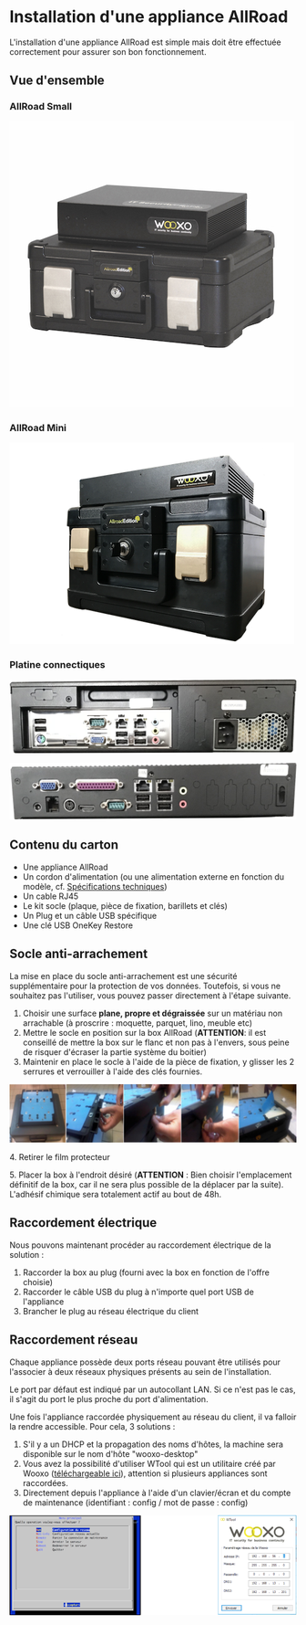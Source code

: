 # Installation d'une appliance AllRoad

L'installation d'une appliance AllRoad est simple mais doit être effectuée correctement pour assurer son bon fonctionnement.

## Vue d'ensemble

### AllRoad Small

![](<../../.gitbook/assets/image (18).png>)

### AllRoad Mini

![](<../../.gitbook/assets/image (25).png>)

### Platine connectiques

![](<../../.gitbook/assets/image (16).png>)

![](<../../.gitbook/assets/image (23).png>)

## Contenu du carton

* Une appliance AllRoad
* Un cordon d'alimentation (ou une alimentation externe en fonction du modèle, cf. [Spécifications techniques](../../specifications-techniques.md#appliances-allroad))
* Un cable RJ45
* Le kit socle (plaque, pièce de fixation, barillets et clés)
* Un Plug et un câble USB spécifique
* Une clé USB OneKey Restore

## Socle anti-arrachement

La mise en place du socle anti-arrachement est une sécurité supplémentaire pour la protection de vos données. Toutefois, si vous ne souhaitez pas l'utiliser, vous pouvez passer directement à l'étape suivante.

1. Choisir une surface **plane, propre et dégraissée** sur un matériau non arrachable (à proscrire : moquette, parquet, lino, meuble etc)
2. Mettre le socle en position sur la box AllRoad (**ATTENTION**: il est conseillé de mettre la box sur le flanc et non pas à l'envers, sous peine de risquer d'écraser la partie système du boitier)
3. Maintenir en place le socle à l'aide de la pièce de fixation, y glisser les 2 serrures et verrouiller à l'aide des clés fournies.



![](<../../.gitbook/assets/image (38).png>)

4\. Retirer le film protecteur

5\. Placer la box à l'endroit désiré (**ATTENTION** : Bien choisir l'emplacement définitif de la box, car il ne sera plus possible de la déplacer par la suite). L'adhésif chimique sera totalement actif au bout de 48h.

## Raccordement électrique

Nous pouvons maintenant procéder au raccordement électrique de la solution :

1. Raccorder la box au plug (fourni avec la box en fonction de l'offre choisie)
2. Raccorder le câble USB du plug à n'importe quel port USB de l'appliance
3. Brancher le plug au réseau électrique du client

## Raccordement réseau

Chaque appliance possède deux ports réseau pouvant être utilisés pour l'associer à deux réseaux physiques présents au sein de l'installation.

Le port par défaut est indiqué par un autocollant LAN. Si ce n'est pas le cas, il s'agit du port le plus proche du port d'alimentation.

Une fois l'appliance raccordée physiquement au réseau du client, il va falloir la rendre accessible. Pour cela, 3 solutions :

1. S'il y a un DHCP et la propagation des noms d'hôtes, la machine sera disponible sur le nom d'hôte "wooxo-desktop"
2. Vous avez la possibilité d'utiliser WTool qui est un utilitaire créé par Wooxo ([téléchargeable ici](https://www.wooxo.fr/WTool)), attention si plusieurs appliances sont raccordées.
3. Directement depuis l'appliance à l'aide d'un clavier/écran et du compte de maintenance (identifiant : config / mot de passe : config)

![](<../../.gitbook/assets/image (11).png>)

